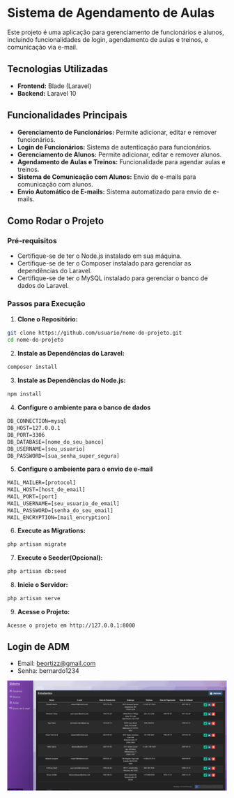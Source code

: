 # Sistema de Agendamento de Aulas

Este projeto é uma aplicação para gerenciamento de funcionários e alunos, incluindo funcionalidades de login, agendamento de aulas e treinos, e comunicação via e-mail.

## Tecnologias Utilizadas

- **Frontend:** Blade (Laravel)
- **Backend:** Laravel 10

## Funcionalidades Principais

- **Gerenciamento de Funcionários:** Permite adicionar, editar e remover funcionários.
- **Login de Funcionários:** Sistema de autenticação para funcionários.
- **Gerenciamento de Alunos:** Permite adicionar, editar e remover alunos.
- **Agendamento de Aulas e Treinos:** Funcionalidade para agendar aulas e treinos.
- **Sistema de Comunicação com Alunos:** Envio de e-mails para comunicação com alunos.
- **Envio Automático de E-mails:** Sistema automatizado para envio de e-mails.

## Como Rodar o Projeto

### Pré-requisitos

- Certifique-se de ter o Node.js instalado em sua máquina.
- Certifique-se de ter o Composer instalado para gerenciar as dependências do Laravel.
- Certifique-se de ter o MySQL instalado para gerenciar o banco de dados do Laravel.

### Passos para Execução

1. **Clone o Repositório:**
```bash
git clone https://github.com/usuario/nome-do-projeto.git
cd nome-do-projeto
```

2. **Instale as Dependências do Laravel:**
```bash
composer install
```

3. **Instale as Dependências do Node.js:**
```bash
npm install
```

4. **Configure o ambiente para o banco de dados**
```properties
DB_CONNECTION=mysql
DB_HOST=127.0.0.1
DB_PORT=3306
DB_DATABASE=[nome_do_seu_banco]
DB_USERNAME=[seu_usuario]
DB_PASSWORD=[sua_senha_super_segura]
```

5. **Configure o ambeiente para o envio de e-mail**
```properties
MAIL_MAILER=[protocol]
MAIL_HOST=[host_de_email]
MAIL_PORT=[port]
MAIL_USERNAME=[seu_usuario_de_email]
MAIL_PASSWORD=[senha_do_seu_email]
MAIL_ENCRYPTION=[mail_encryption]
```

6. **Execute as Migrations:**
```bash
php artisan migrate
```

7. **Execute o Seeder(Opcional):**
```bash
php artisan db:seed
```

8. **Inicie o Servidor:**
```bash
php artisan serve
```

9. **Acesse o Projeto:**
```
Acesse o projeto em http://127.0.0.1:8000
```

## Login de ADM ##
- Email: beortizz@gmail.com
- Senha: bernardo1234


![Print do projeto](/image.png)
